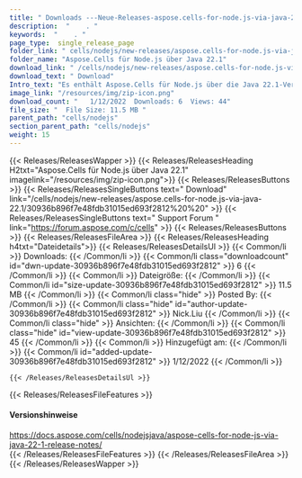 ```yaml
---
title: " Downloads ---Neue-Releases-aspose.cells-for-node.js-via-java-22.1 . "
description:  "    . " 
keywords:  "    . " 
page_type:  single_release_page
folder_link: " cells/nodejs/new-releases/aspose.cells-for-node.js-via-java-22.1/"
folder_name: "Aspose.Cells für Node.js über Java 22.1"
download_link: " /cells/nodejs/new-releases/aspose.cells-for-node.js-via-java-22.1/30936b896f7e48fdb31015ed693f2812"
download_text: " Download"
Intro_text: "Es enthält Aspose.Cells für Node.js über die Java 22.1-Version."
image_link: "/resources/img/zip-icon.png"
download_count: "   1/12/2022  Downloads: 6  Views: 44"
file_size: "  File Size: 11.5 MB "
parent_path: "cells/nodejs"
section_parent_path: "cells/nodejs"
weight: 15
---
```


{{< Releases/ReleasesWapper >}}
  {{< Releases/ReleasesHeading H2txt="Aspose.Cells für Node.js über Java 22.1" imagelink="/resources/img/zip-icon.png">}}
  {{< Releases/ReleasesButtons >}}
    {{< Releases/ReleasesSingleButtons text=" Download" link="/cells/nodejs/new-releases/aspose.cells-for-node.js-via-java-22.1/30936b896f7e48fdb31015ed693f2812%20%20" >}}
    {{< Releases/ReleasesSingleButtons text=" Support Forum " link="https://forum.aspose.com/c/cells" >}}
  {{< Releases/ReleasesButtons >}}
  {{< Releases/ReleasesFileArea >}}
    {{< Releases/ReleasesHeading h4txt="Dateidetails">}}
    {{< Releases/ReleasesDetailsUl >}}
            {{< Common/li >}} Downloads: {{< /Common/li >}}
      {{< Common/li class="downloadcount" id="dwn-update-30936b896f7e48fdb31015ed693f2812" >}} 6 {{< /Common/li >}}
      {{< Common/li >}} Dateigröße: {{< /Common/li >}}
      {{< Common/li id="size-update-30936b896f7e48fdb31015ed693f2812" >}} 11.5 MB {{< /Common/li >}} 
      {{< Common/li  class="hide" >}} Posted By: {{< /Common/li >}} 
      {{< Common/li class="hide" id="author-update-30936b896f7e48fdb31015ed693f2812" >}} Nick.Liu {{< /Common/li >}}
      {{< Common/li class="hide" >}} Ansichten: {{< /Common/li >}}
      {{< Common/li class="hide" id="view-update-30936b896f7e48fdb31015ed693f2812" >}} 45 {{< /Common/li >}}
      {{< Common/li >}} Hinzugefügt am: {{< /Common/li >}}
      {{< Common/li id="added-update-30936b896f7e48fdb31015ed693f2812" >}} 1/12/2022 {{< /Common/li >}} 

    {{< /Releases/ReleasesDetailsUl >}}

  {{< Releases/ReleasesFileFeatures >}}
      <h4>Versionshinweise</h4><div> <a href="https://docs.aspose.com/cells/nodejsjava/aspose-cells-for-node-js-via-java-22-1-release-notes/">https://docs.aspose.com/cells/nodejsjava/aspose-cells-for-node-js-via-java-22-1-release-notes/</a></div>
  {{< /Releases/ReleasesFileFeatures >}}
 {{< /Releases/ReleasesFileArea >}}
{{< /Releases/ReleasesWapper >}}



